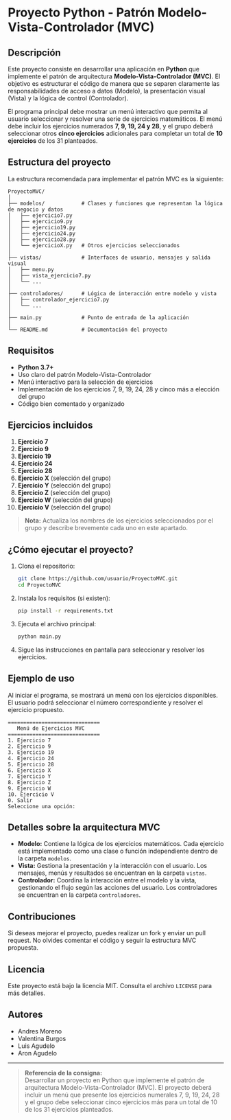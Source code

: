 # Proyecto Python - Patrón Modelo-Vista-Controlador (MVC)



## Descripción

Este proyecto consiste en desarrollar una aplicación en **Python** que implemente el patrón de arquitectura **Modelo-Vista-Controlador (MVC)**. El objetivo es estructurar el código de manera que se separen claramente las responsabilidades de acceso a datos (Modelo), la presentación visual (Vista) y la lógica de control (Controlador).

El programa principal debe mostrar un menú interactivo que permita al usuario seleccionar y resolver una serie de ejercicios matemáticos. El menú debe incluir los ejercicios numerados **7, 9, 19, 24 y 28**, y el grupo deberá seleccionar otros **cinco ejercicios** adicionales para completar un total de **10 ejercicios** de los 31 planteados.

## Estructura del proyecto

La estructura recomendada para implementar el patrón MVC es la siguiente:

```
ProyectoMVC/
│
├── modelos/            # Clases y funciones que representan la lógica de negocio y datos
│   ├── ejercicio7.py
│   ├── ejercicio9.py
│   ├── ejercicio19.py
│   ├── ejercicio24.py
│   ├── ejercicio28.py
│   └── ejercicioX.py   # Otros ejercicios seleccionados
│
├── vistas/             # Interfaces de usuario, mensajes y salida visual
│   ├── menu.py
│   ├── vista_ejercicio7.py
│   └── ...
│
├── controladores/      # Lógica de interacción entre modelo y vista
│   ├── controlador_ejercicio7.py
│   └── ...
│
├── main.py             # Punto de entrada de la aplicación
│
└── README.md           # Documentación del proyecto
```

## Requisitos

- **Python 3.7+**
- Uso claro del patrón Modelo-Vista-Controlador
- Menú interactivo para la selección de ejercicios
- Implementación de los ejercicios 7, 9, 19, 24, 28 y cinco más a elección del grupo
- Código bien comentado y organizado

## Ejercicios incluidos

1. **Ejercicio 7**  
2. **Ejercicio 9**  
3. **Ejercicio 19**  
4. **Ejercicio 24**  
5. **Ejercicio 28**  
6. **Ejercicio X** (selección del grupo)
7. **Ejercicio Y** (selección del grupo)
8. **Ejercicio Z** (selección del grupo)
9. **Ejercicio W** (selección del grupo)
10. **Ejercicio V** (selección del grupo)

> **Nota:** Actualiza los nombres de los ejercicios seleccionados por el grupo y describe brevemente cada uno en este apartado.

## ¿Cómo ejecutar el proyecto?

1. Clona el repositorio:
    ```bash
    git clone https://github.com/usuario/ProyectoMVC.git
    cd ProyectoMVC
    ```

2. Instala los requisitos (si existen):
    ```bash
    pip install -r requirements.txt
    ```

3. Ejecuta el archivo principal:
    ```bash
    python main.py
    ```

4. Sigue las instrucciones en pantalla para seleccionar y resolver los ejercicios.

## Ejemplo de uso

Al iniciar el programa, se mostrará un menú con los ejercicios disponibles. El usuario podrá seleccionar el número correspondiente y resolver el ejercicio propuesto.

```
==============================
   Menú de Ejercicios MVC
==============================
1. Ejercicio 7
2. Ejercicio 9
3. Ejercicio 19
4. Ejercicio 24
5. Ejercicio 28
6. Ejercicio X
7. Ejercicio Y
8. Ejercicio Z
9. Ejercicio W
10. Ejercicio V
0. Salir
Seleccione una opción:
```

## Detalles sobre la arquitectura MVC

- **Modelo:** Contiene la lógica de los ejercicios matemáticos. Cada ejercicio está implementado como una clase o función independiente dentro de la carpeta `modelos`.
- **Vista:** Gestiona la presentación y la interacción con el usuario. Los mensajes, menús y resultados se encuentran en la carpeta `vistas`.
- **Controlador:** Coordina la interacción entre el modelo y la vista, gestionando el flujo según las acciones del usuario. Los controladores se encuentran en la carpeta `controladores`.

## Contribuciones

Si deseas mejorar el proyecto, puedes realizar un fork y enviar un pull request. No olvides comentar el código y seguir la estructura MVC propuesta.

## Licencia

Este proyecto está bajo la licencia MIT. Consulta el archivo `LICENSE` para más detalles.

## Autores

- Andres Moreno
- Valentina Burgos
- Luis Agudelo
- Aron Agudelo

---

> **Referencia de la consigna:**  
> Desarrollar un proyecto en Python que implemente el patrón de arquitectura Modelo-Vista-Controlador (MVC). El proyecto deberá incluir un menú que presente los ejercicios numerales 7, 9, 19, 24, 28 y el grupo debe seleccionar cinco ejercicios más para un total de 10 de los 31 ejercicios planteados.

